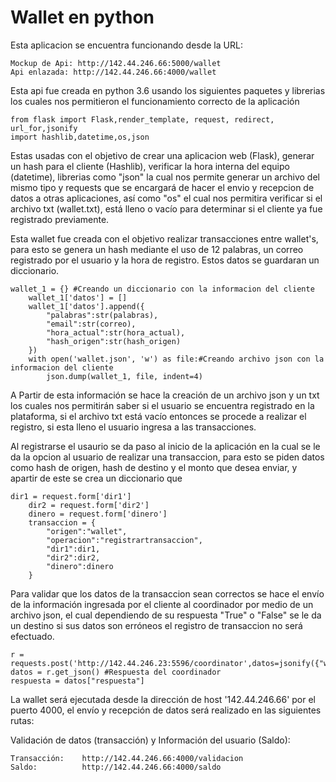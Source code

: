 # Wallet en python
	
Esta aplicacion se encuentra funcionando desde la URL:

	Mockup de Api: http://142.44.246.66:5000/wallet
	Api enlazada: http://142.44.246.66:4000/wallet

Esta api fue creada en python 3.6 usando los siguientes paquetes y librerias los cuales nos permitieron el funcionamiento correcto de la aplicación

	from flask import Flask,render_template, request, redirect, url_for,jsonify
	import hashlib,datetime,os,json

Estas usadas con el objetivo de crear una aplicacion web (Flask), generar un hash para el cliente (Hashlib), verificar la hora interna del equipo (datetime), librerias como "json" la cual nos permite generar un archivo del mismo tipo y requests que se encargará de hacer el envio y recepcion de datos a otras aplicaciones, así como "os" el cual nos permitira verificar si el archivo txt (wallet.txt), está lleno o vacío para determinar si el cliente ya fue registrado previamente. 

Esta wallet fue creada con el objetivo realizar transacciones entre wallet's, para esto se genera un hash mediante el uso de 12 palabras, un correo registrado por el usuario y la hora de registro. Estos datos se guardaran un diccionario.

	wallet_1 = {} #Creando un diccionario con la informacion del cliente 
        wallet_1['datos'] = []
        wallet_1['datos'].append({
            "palabras":str(palabras),
            "email":str(correo),
            "hora_actual":str(hora_actual),
            "hash_origen":str(hash_origen)
        })
        with open('wallet.json', 'w') as file:#Creando archivo json con la informacion del cliente
            json.dump(wallet_1, file, indent=4)

A Partir de esta información se hace la creación de un archivo json y un txt los cuales nos permitirán saber si el usuario se encuentra registrado en la plataforma, si el archivo txt está vacío entonces se procede a realizar el registro, si esta lleno el usuario ingresa a las transacciones.

Al registrarse el usaurio se da paso al inicio de la aplicación en la cual se le da la opcion al usuario de realizar una transaccion, para esto se piden datos como hash de origen, hash de destino y el monto que desea enviar, y apartir de este se crea un diccionario que  

	dir1 = request.form['dir1']
        dir2 = request.form['dir2']
        dinero = request.form['dinero']
        transaccion = {
            "origen":"wallet",
            "operacion":"registrartransaccion",
            "dir1":dir1,
            "dir2":dir2,
            "dinero":dinero
        }

Para validar que los datos de la transaccion sean correctos se hace el envío de la información ingresada por el cliente al coordinador por medio de un archivo json, el cual dependiendo de su respuesta "True" o "False" se le da un destino si sus datos son erróneos el registro de transaccion no será efectuado.

	r = requests.post('http://142.44.246.23:5596/coordinator',datos=jsonify({"wallet":transaccion}))
	datos = r.get_json() #Respuesta del coordinador
	respuesta = datos["respuesta"]
	
La wallet será ejecutada desde la dirección de host '142.44.246.66' por el puerto 4000, el envío y recepción de datos será realizado en las siguientes rutas:

Validación de datos (transacción) y Información del usuario (Saldo):

	Transacción:   	http://142.44.246.66:4000/validacion	
	Saldo:         	http://142.44.246.66:4000/saldo
